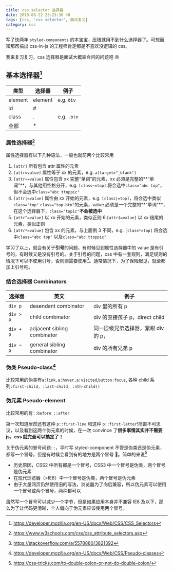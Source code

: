 ```yaml
---
title: css selector 选择器
date: 2019-08-22 23:23:30 +8
tags: [css, 'css selector', 面试复习]
category: css
---
```


写了快两年 `styled-components` 的本宝宝，压根就用不到什么选择器了。可想而知那帮搞出 css-in-js 的工程师肯定都是不喜欢没逻辑的 css。

我来复习复习，css 选择器是面试大概率会问的问题吧 😝

## 基本选择器[^1]

| 类型    | 选择器  | 例子        |
| ------- | ------- | ----------- |
| element | element | e.g. `div`  |
| id      | #       |             |
| class   | .       | e.g. `.btn` |
| 全部    | \*      |             |

### 属性选择器[^2]

属性选择器有以下几种语法，一般也就前两个比较常用

1. `[attr]` 所有包含 attr 属性的元素
2. `[attr=value]` 属性等于 xx 的元素，e.g. `a[target="_blank"]`
3. `[attr~=value]` 属性包含 xx 完整“单词”的元素，xx 必须是完整的**“单词”**，与其他用空格分开，e.g. `[class~=top]` 将会选中`class="abc top"`，但不会选中`class="abc ttoppic"`
4. `[attr|=value]` 属性由 xx 开始的元素，e.g. `[class|=top]`，将会选中类似`class="top"` `class="top-btn"`的元素，value 必须是一个完整的**“单词”**，在这个选择器下，`class="topic"`**不会被选中**
5. `[attr^=value]` 以 xx 开始的元素，类似正则 6.`[attr$=value]` 以 xx 结尾的元素，类似正则
6. `[attr*=value]` 包含 xx 的元素，与上面例 3 不同，e.g. `[class*=top]` 将会选中`class="abc top"` 以及`class="abc ttoppic"`

学习了以上，就会有关于**引号**的问题，有时候见到属性选择器中的 value 是有引号的，有时候又是没有引号的。关于引号的问题，css 中有一套规则，满足规则的情况下可以不使用引号，否则则需要使用[^3]。通常情况下，为了保险起见，就全都加上引号吧。

### 结合选择器 Combinators

| 选择器    | 英文                        | 例子                                |
| --------- | --------------------------- | ----------------------------------- |
| `div p`   | desendant combinator        | div 里的所有 p                      |
| `div > p` | child combinator            | div 的直接孩子 p，direct child      |
| `div + p` | adjacent sibling combinator | 同一层级兄弟选择器，紧跟 div 的 p， |
| `div ~ p` | general sibling combinator  | div 的所有兄弟 p                    |

### 伪类 Pseudo-class[^4]

比较常用的伪类有`a:link,a:hover,a:visited`,`button:focus`, 各种 child 系列`:first-child, :last-child, :nth-child()`

### 伪元素 Pseudo-element

比较常用的有`::before ::after`

第一次知道居然还有这种 `p::first-line` 和这种 `p::first-letter`!简直不可思议，以及看到这两个伪元素的时候，在一次 convince 了**很多事情其实并不需要 js，css 就完全可以搞定了！**

关于伪元素的冒号问题`::`，平时写 styled-component 不管是伪类还是伪元素，都写一个冒号，但是有时候会看到有的地方是两个冒号 🤔。简单的来说[^5]

- 历史原因，CSS2 中所有都是一个冒号，CSS3 中一个冒号是伪类，两个冒号是伪元素
- 在现代浏览器（>IE8）中一个冒号是伪类，两个冒号是伪元素
- 由于大量网页仍然使用旧的写法，浏览器为了向后兼容，所以伪元素可以使用一个冒号或两个冒号，两种都可以

虽然写一个冒号可以减少一个字节，但是如果应用本身并不兼容 IE8 及以下，那么为了让代码更清晰，个人偏向于伪元素应该使用两个冒号。

[^1]: https://developer.mozilla.org/en-US/docs/Web/CSS/CSS_Selectors
[^2]: https://www.w3schools.com/css/css_attribute_selectors.asp
[^3]: https://stackoverflow.com/a/5578880/3821392
[^4]: https://developer.mozilla.org/en-US/docs/Web/CSS/Pseudo-classes
[^5]: https://css-tricks.com/to-double-colon-or-not-do-double-colon/
